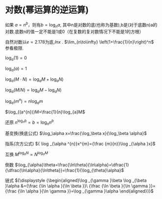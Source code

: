 # 对数(幂运算的逆运算)

如果 $a=n^{b}$，则有$b=\log _{n}a$, 其中n是对数的底(也称为基数),b是(对于底数n)a的对数.底数n的值一定不能是1或0（在复数的复对数情况下不能是1的方根）

自然对数以$e=2.178$为底,$lnx$ . $\lim_{n\to\infty} \left(1+\frac{1}{n}\right)^n$ 参看极限.

$\log_{a}(1)=0$

$\log_{a}(a)=1$
  
$\log_{a}(M \cdot N)=\log_{a}M + \log_{a}N)$

$\log_{a}(M/N)=\log_{a}M - \log_{a}N)$

$\log_{a}(m^{n})=n\log_{a}m$

$\log_{(a^{n})}M=\frac{1}{n}\log_{a}M$

还原 $n^{\log_{n}b}=b=\log_{n}n^{b}$

基变换(换底公式) $\log_\alpha x=\frac{\log_\beta x}{\log_\beta \alpha}$

指系(次方公式) ${ \log _{\alpha ^{n}}x^{m}={\frac {m}{n}}\log _{\alpha }x}$

互换	$M^{\log _{\alpha } N}=N^{\log _{\alpha } M}$

倒数 $\log_{\alpha}\theta=\frac{\ln\theta}{\ln\alpha}=\dfrac{1}{\dfrac{\ln\alpha}{\ln\theta}}=\frac{1}{\log_{\theta}\alpha}$

链式 ${\displaystyle {\begin{aligned}\log _{\gamma }\beta \log _{\beta }\alpha &={\frac {\ln \alpha }{\ln \beta }}\ {\frac {\ln \beta }{\ln \gamma }}={\frac {\ln \alpha }{\ln \gamma }}=\log _{\gamma }\alpha \end{aligned}}}$